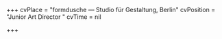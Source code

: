 +++
cvPlace = "formdusche — Studio für Gestaltung, Berlin"
cvPosition = "Junior Art Director "
cvTime = nil

+++
